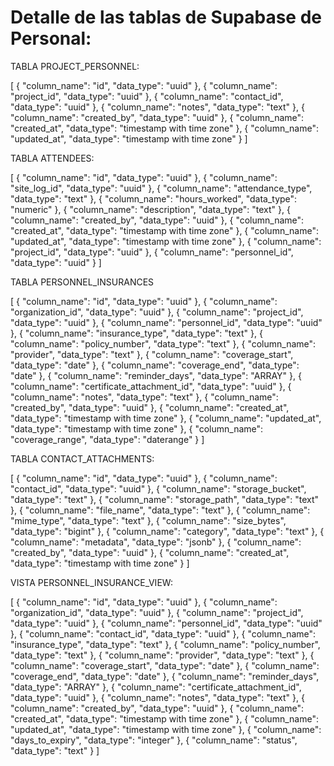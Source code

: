 # Detalle de las tablas de Supabase de Personal:

TABLA PROJECT_PERSONNEL:

[
  {
    "column_name": "id",
    "data_type": "uuid"
  },
  {
    "column_name": "project_id",
    "data_type": "uuid"
  },
  {
    "column_name": "contact_id",
    "data_type": "uuid"
  },
  {
    "column_name": "notes",
    "data_type": "text"
  },
  {
    "column_name": "created_by",
    "data_type": "uuid"
  },
  {
    "column_name": "created_at",
    "data_type": "timestamp with time zone"
  },
  {
    "column_name": "updated_at",
    "data_type": "timestamp with time zone"
  }
]

TABLA ATTENDEES:

[
  {
    "column_name": "id",
    "data_type": "uuid"
  },
  {
    "column_name": "site_log_id",
    "data_type": "uuid"
  },
  {
    "column_name": "attendance_type",
    "data_type": "text"
  },
  {
    "column_name": "hours_worked",
    "data_type": "numeric"
  },
  {
    "column_name": "description",
    "data_type": "text"
  },
  {
    "column_name": "created_by",
    "data_type": "uuid"
  },
  {
    "column_name": "created_at",
    "data_type": "timestamp with time zone"
  },
  {
    "column_name": "updated_at",
    "data_type": "timestamp with time zone"
  },
  {
    "column_name": "project_id",
    "data_type": "uuid"
  },
  {
    "column_name": "personnel_id",
    "data_type": "uuid"
  }
]

TABLA PERSONNEL_INSURANCES

[
  {
    "column_name": "id",
    "data_type": "uuid"
  },
  {
    "column_name": "organization_id",
    "data_type": "uuid"
  },
  {
    "column_name": "project_id",
    "data_type": "uuid"
  },
  {
    "column_name": "personnel_id",
    "data_type": "uuid"
  },
  {
    "column_name": "insurance_type",
    "data_type": "text"
  },
  {
    "column_name": "policy_number",
    "data_type": "text"
  },
  {
    "column_name": "provider",
    "data_type": "text"
  },
  {
    "column_name": "coverage_start",
    "data_type": "date"
  },
  {
    "column_name": "coverage_end",
    "data_type": "date"
  },
  {
    "column_name": "reminder_days",
    "data_type": "ARRAY"
  },
  {
    "column_name": "certificate_attachment_id",
    "data_type": "uuid"
  },
  {
    "column_name": "notes",
    "data_type": "text"
  },
  {
    "column_name": "created_by",
    "data_type": "uuid"
  },
  {
    "column_name": "created_at",
    "data_type": "timestamp with time zone"
  },
  {
    "column_name": "updated_at",
    "data_type": "timestamp with time zone"
  },
  {
    "column_name": "coverage_range",
    "data_type": "daterange"
  }
]

TABLA CONTACT_ATTACHMENTS:

[
  {
    "column_name": "id",
    "data_type": "uuid"
  },
  {
    "column_name": "contact_id",
    "data_type": "uuid"
  },
  {
    "column_name": "storage_bucket",
    "data_type": "text"
  },
  {
    "column_name": "storage_path",
    "data_type": "text"
  },
  {
    "column_name": "file_name",
    "data_type": "text"
  },
  {
    "column_name": "mime_type",
    "data_type": "text"
  },
  {
    "column_name": "size_bytes",
    "data_type": "bigint"
  },
  {
    "column_name": "category",
    "data_type": "text"
  },
  {
    "column_name": "metadata",
    "data_type": "jsonb"
  },
  {
    "column_name": "created_by",
    "data_type": "uuid"
  },
  {
    "column_name": "created_at",
    "data_type": "timestamp with time zone"
  }
]

VISTA PERSONNEL_INSURANCE_VIEW:

[
  {
    "column_name": "id",
    "data_type": "uuid"
  },
  {
    "column_name": "organization_id",
    "data_type": "uuid"
  },
  {
    "column_name": "project_id",
    "data_type": "uuid"
  },
  {
    "column_name": "personnel_id",
    "data_type": "uuid"
  },
  {
    "column_name": "contact_id",
    "data_type": "uuid"
  },
  {
    "column_name": "insurance_type",
    "data_type": "text"
  },
  {
    "column_name": "policy_number",
    "data_type": "text"
  },
  {
    "column_name": "provider",
    "data_type": "text"
  },
  {
    "column_name": "coverage_start",
    "data_type": "date"
  },
  {
    "column_name": "coverage_end",
    "data_type": "date"
  },
  {
    "column_name": "reminder_days",
    "data_type": "ARRAY"
  },
  {
    "column_name": "certificate_attachment_id",
    "data_type": "uuid"
  },
  {
    "column_name": "notes",
    "data_type": "text"
  },
  {
    "column_name": "created_by",
    "data_type": "uuid"
  },
  {
    "column_name": "created_at",
    "data_type": "timestamp with time zone"
  },
  {
    "column_name": "updated_at",
    "data_type": "timestamp with time zone"
  },
  {
    "column_name": "days_to_expiry",
    "data_type": "integer"
  },
  {
    "column_name": "status",
    "data_type": "text"
  }
]